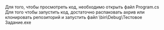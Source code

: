 Для того, чтобы просмотреть код, необходимо открыть файл Program.cs
Для того чтобы запустить код, достаточно распаковать ахрив или клонировать репозиторий и запустить файл \bin\Debug\Тестовое Задание.exe
